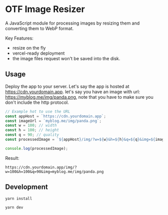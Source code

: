 # OTF Image Resizer

A JavaScript module for processing images by resizing them and converting them to WebP format.

Key Features:

+ resize on the fly
+ vercel-ready deployment
+ the image files request won't be saved into the disk. 

## Usage

Deploy the app to your server. Let's say the app is hosted at https://cdn.yourdomain.app.
let's say you have an image with url: https://myblog.me/img/panda.png, note that you have to make sure you don't include the http protocol.


```javascript
// Example hot to use the URL
const appHost = `https://cdn.yourdomain.app`;
const imageUrl = `myblog.me/img/panda.png`;
const w = 100; // width
const h = 100; // height
const q = 90; // quality
const processedImage = `${appHost}/img/?w=${w}&h=${h}&q=${q}&img=${imageUrl}`;

console.log(processedImage);
```


Result:
```
https://cdn.yourdomain.app/img/?w=100&h=100&q=90&img=myblog.me/img/panda.png
```

## Development

```
yarn install

yarn dev
```
